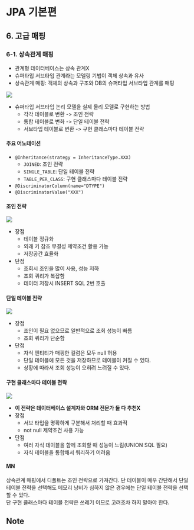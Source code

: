 # JPA 기본편

## 6. 고급 매핑

### 6-1. 상속관계 매핑

* 관계형 데이터베이스는 상속 관계X
* 슈퍼타입 서브타입 관계라는 모델링 기법이 객체 상속과 유사
* 상속관계 매핑: 객체의 상속과 구조와 DB의 슈퍼타입 서브타입 관계를 매핑

![](https://i.ibb.co/VWS25xg/bandicam-2021-07-17-17-15-31-006.jpg)

* 슈퍼타입 서브타입 논리 모델을 실제 물리 모델로 구현하는 방법
    * 각각 테이블로 변환 -> 조인 전략
    * 통합 테이블로 변화 -> 단일 테이블 전략
    * 서브타입 테이블로 변환 -> 구현 클래스마다 테이블 전략

#### 주요 어노테이션

* `@Inheritance(strategy = InheritanceType.XXX)`
    * `JOINED`: 조인 전략
    * `SINGLE_TABLE`: 단일 테이블 전략
    * `TABLE_PER_CLASS`: 구현 클래스마다 테이블 전략
* `@DiscriminatorColumn(name="DTYPE")`
* `@DiscriminatorValue("XXX")`

#### 조인 전략

![](https://i.ibb.co/vsLGQQV/bandicam-2021-07-17-17-18-33-767.jpg)

* 장점
    * 테이블 정규화
    * 외래 키 참조 무결성 제약조건 활용 가능
    * 저장공간 효율화
* 단점
    * 조회시 조인을 많이 사용, 성능 저하
    * 조회 쿼리가 복잡함
    * 데이터 저장시 INSERT SQL 2번 호출

#### 단일 테이블 전략

![](https://i.ibb.co/1T9GswP/bandicam-2021-07-17-17-20-02-940.jpg)

* 장점
    * 조인이 필요 없으므로 일반적으로 조회 성능이 빠름
    * 조회 쿼리가 단순함
* 단점
    * 자식 엔티티가 매핑한 컬럼은 모두 null 허용
    * 단일 테이블에 모든 것을 저장하므로 테이블이 커질 수 있다.
    * 상황에 따라서 조회 성능이 오히려 느려질 수 있다.

#### 구현 클래스마다 테이블 전략

![](https://i.ibb.co/jWNLbXB/bandicam-2021-07-17-17-21-34-162.jpg)

* **이 전략은 데이터베이스 설계자와 ORM 전문가 둘 다 추천X**
* 장점
    * 서브 타입을 명확하게 구분해서 처리할 때 효과적
    * not null 제약조건 사용 가능
* 단점
    * 여러 자식 테이블을 함께 조회할 때 성능이 느림(UNION SQL 필요)
    * 자식 테이블을 통합해서 쿼리하기 어려움

#### MN

상속관계 매핑에서 디폴트는 조인 전략으로 가져간다. 단 테이블이 매우 간단해서 단일 테이블 전략을 선택해도 메모리 낭비가 심하지 않은 경우에는 단일 테이블 전략을 선택할 수 있다.    
단 구현 클래스마다 테이블 전략은 쓰레기 이므로 고려조차 하지 말아야 한다.

## Note